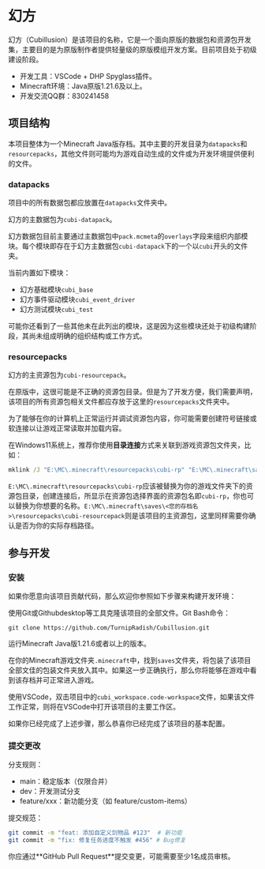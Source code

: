 # 幻方

幻方（Cubillusion）是该项目的名称，它是一个面向原版的数据包和资源包开发集，主要目的是为原版制作者提供轻量级的原版模组开发方案。目前项目处于初级建设阶段。

* 开发工具：VSCode + DHP Spyglass插件。
* Minecraft环境：Java原版1.21.6及以上。
* 开发交流QQ群：830241458

## 项目结构

本项目整体为一个Minecraft Java版存档。其中主要的开发目录为`datapacks`和`resourcepacks`，其他文件则可能均为游戏自动生成的文件或为开发环境提供便利的文件。

### datapacks

项目中的所有数据包都应放置在`datapacks`文件夹中。

幻方的主数据包为`cubi-datapack`。

幻方数据包目前主要通过主数据包中`pack.mcmeta`的`overlays`字段来组织内部模块。每个模块即存在于幻方主数据包`cubi-datapack`下的一个以`cubi`开头的文件夹。

当前内置如下模块：

* 幻方基础模块`cubi_base`
* 幻方事件驱动模块`cubi_event_driver`
* 幻方测试模块`cubi_test`

可能你还看到了一些其他未在此列出的模块，这是因为这些模块还处于初级构建阶段，其尚未组成明确的组织结构或工作方式。

### resourcepacks

幻方的主资源包为`cubi-resourcepack`。

在原版中，这很可能是不正确的资源包目录。但是为了开发方便，我们需要声明，该项目的所有资源包相关文件都应存放于这里的`resourcepacks`文件夹中。

为了能够在你的计算机上正常运行并调试资源包内容，你可能需要创建符号链接或软连接以让游戏正常读取并加载内容。

在Windows11系统上，推荐你使用**目录连接**方式来关联到游戏资源包文件夹，比如：

```cmd
mklink /J "E:\MC\.minecraft\resourcepacks\cubi-rp" "E:\MC\.minecraft\saves\<您的存档名>\resourcepacks\cubi-resourcepack"
```

`E:\MC\.minecraft\resourcepacks\cubi-rp`应该被替换为你的游戏文件夹下的资源包目录，创建连接后，所显示在资源包选择界面的资源包名即`cubi-rp`，你也可以替换为你想要的名称。`E:\MC\.minecraft\saves\<您的存档名>\resourcepacks\cubi-resourcepack`则是该项目的主资源包，这里同样需要你确认是否为你的实际存档路径。

## 参与开发

### 安装

如果你愿意向该项目贡献代码，那么欢迎你参照如下步骤来构建开发环境：

使用Git或Githubdesktop等工具克隆该项目的全部文件。Git Bash命令：

```gash
git clone https://github.com/TurnipRadish/Cubillusion.git
```

运行Minecraft Java版1.21.6或者以上的版本。

在你的Minecraft游戏文件夹`.minecraft`中，找到`saves`文件夹，将包装了该项目全部文佳的包装文件夹放入其中。如果这一步正确执行，那么你将能够在游戏中看到该存档并可正常进入游戏。

使用VSCode，双击项目中的`cubi_workspace.code-workspace`文件，如果该文件工作正常，则将在VSCode中打开该项目的主要工作区。

如果你已经完成了上述步骤，那么恭喜你已经完成了该项目的基本配置。

### 提交更改

​分支规则：

* main：稳定版本（仅限合并）
* dev：开发测试分支
* feature/xxx：新功能分支（如 feature/custom-items）

提交规范：

```bash
git commit -m "feat: 添加自定义剑物品 #123"  # 新功能
git commit -m "fix: 修复任务进度不触发 #456" # Bug修复
```

你应通过**​GitHub Pull Request**提交变更，可能需要至少1名成员审核。
